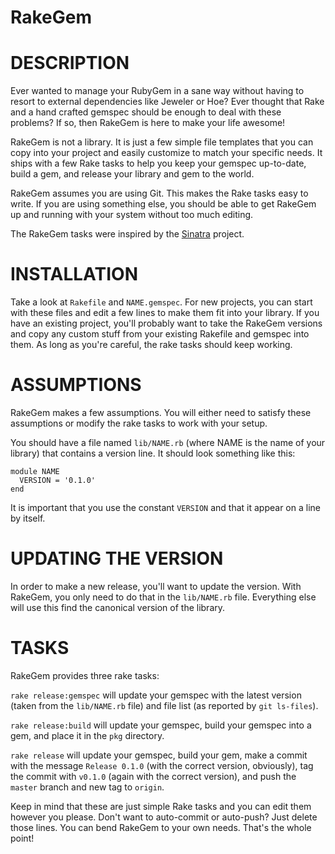 RakeGem
=======

# DESCRIPTION

Ever wanted to manage your RubyGem in a sane way without having to resort to
external dependencies like Jeweler or Hoe? Ever thought that Rake and a hand
crafted gemspec should be enough to deal with these problems? If so, then
RakeGem is here to make your life awesome!

RakeGem is not a library. It is just a few simple file templates that you can
copy into your project and easily customize to match your specific needs. It
ships with a few Rake tasks to help you keep your gemspec up-to-date, build
a gem, and release your library and gem to the world.

RakeGem assumes you are using Git. This makes the Rake tasks easy to write. If
you are using something else, you should be able to get RakeGem up and running
with your system without too much editing.

The RakeGem tasks were inspired by the
[Sinatra](http://github.com/sinatra/sinatra) project.

# INSTALLATION

Take a look at `Rakefile` and `NAME.gemspec`. For new projects, you can start
with these files and edit a few lines to make them fit into your library. If
you have an existing project, you'll probably want to take the RakeGem
versions and copy any custom stuff from your existing Rakefile and gemspec
into them. As long as you're careful, the rake tasks should keep working.

# ASSUMPTIONS

RakeGem makes a few assumptions. You will either need to satisfy these
assumptions or modify the rake tasks to work with your setup.

You should have a file named `lib/NAME.rb` (where NAME is the name of your
library) that contains a version line. It should look something like this:

    module NAME
      VERSION = '0.1.0'
    end

It is important that you use the constant `VERSION` and that it appear on a
line by itself.

# UPDATING THE VERSION

In order to make a new release, you'll want to update the version. With
RakeGem, you only need to do that in the `lib/NAME.rb` file. Everything else
will use this find the canonical version of the library.

# TASKS

RakeGem provides three rake tasks:

`rake release:gemspec` will update your gemspec with the latest version (taken from
the `lib/NAME.rb` file) and file list (as reported by `git ls-files`).

`rake release:build` will update your gemspec, build your gemspec into a gem, and
place it in the `pkg` directory.

`rake release` will update your gemspec, build your gem, make a commit with
the message `Release 0.1.0` (with the correct version, obviously), tag the
commit with `v0.1.0` (again with the correct version), and push the `master`
branch and new tag to `origin`.

Keep in mind that these are just simple Rake tasks and you can edit them
however you please. Don't want to auto-commit or auto-push? Just delete those
lines. You can bend RakeGem to your own needs. That's the whole point!